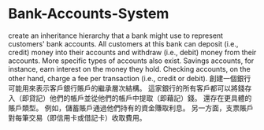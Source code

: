 # Bank-Accounts-System
create an inheritance hierarchy that a bank might use to represent customers' bank accounts. All customers at this bank can deposit (i.e., credit) money into their accounts and withdraw (i.e., debit) money from their accounts. More specific types of accounts also exist. Savings accounts, for instance, earn interest on the money they hold. Checking accounts, on the other hand, charge a fee per transaction (i.e., credit or debit).
創建一個銀行可能用來表示客戶銀行賬戶的繼承層次結構。 這家銀行的所有客戶都可以將錢存入（即貸記）他們的帳戶並從他們的帳戶中提取（即藉記）錢。 還存在更具體的賬戶類型。
例如，儲蓄賬戶通過他們持有的資金賺取利息。
另一方面，支票賬戶對每筆交易（即信用卡或借記卡）收取費用。
